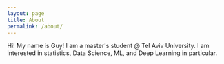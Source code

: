 ```yaml
---
layout: page
title: About
permalink: /about/
---
```

Hi! My name is Guy! I am a master's student @ Tel Aviv University. I am interested in statistics, Data Science, ML, and Deep Learning in particular. 
